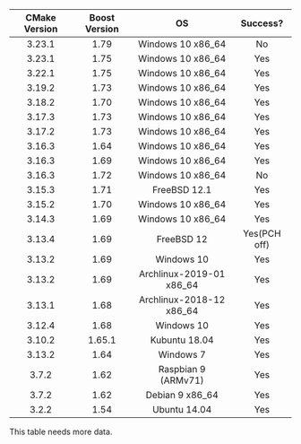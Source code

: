 | CMake Version | Boost Version | OS                       | Success? |
| :-----------: | :-----------: | :----------------------: | :------: |
| 3.23.1        | 1.79          | Windows 10 x86_64        | No       |
| 3.23.1        | 1.75          | Windows 10 x86_64        | Yes      |
| 3.22.1        | 1.75          | Windows 10 x86_64        | Yes      |
| 3.19.2        | 1.73          | Windows 10 x86_64        | Yes      |
| 3.18.2        | 1.70          | Windows 10 x86_64        | Yes      |
| 3.17.3        | 1.73          | Windows 10 x86_64        | Yes      |
| 3.17.2        | 1.73          | Windows 10 x86_64        | Yes      |
| 3.16.3        | 1.64          | Windows 10 x86_64        | Yes      |
| 3.16.3        | 1.69          | Windows 10 x86_64        | Yes      |
| 3.16.3        | 1.72          | Windows 10 x86_64        | No       |
| 3.15.3        | 1.71          | FreeBSD 12.1             | Yes      |
| 3.15.2        | 1.70          | Windows 10 x86_64        | Yes      |
| 3.14.3        | 1.69          | Windows 10 x86_64        | Yes      |
| 3.13.4        | 1.69          | FreeBSD 12               | Yes(PCH off) |
| 3.13.2        | 1.69          | Windows 10               | Yes      |
| 3.13.2        | 1.69          | Archlinux-2019-01 x86_64 | Yes      |
| 3.13.1        | 1.68          | Archlinux-2018-12 x86_64 | Yes      |
| 3.12.4        | 1.68          | Windows 10               | Yes      |
| 3.10.2        | 1.65.1        | Kubuntu 18.04            | Yes      |
| 3.13.2        | 1.64          | Windows 7                | Yes      |
| 3.7.2         | 1.62          | Raspbian 9 (ARMv71)      | Yes      |
| 3.7.2         | 1.62          | Debian 9 x86_64          | Yes      |
| 3.2.2         | 1.54          | Ubuntu 14.04             | Yes      |

This table needs more data.

